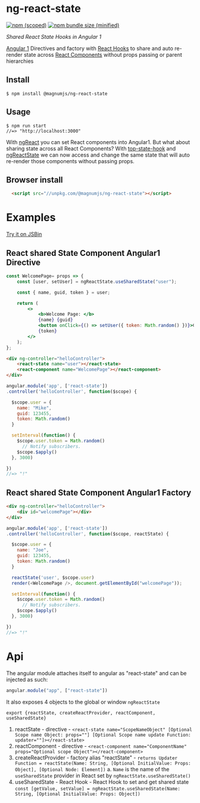 # ng-react-state

[![npm (scoped)](https://img.shields.io/npm/v/@magnumjs/ng-react-state.svg)](https://www.npmjs.com/package/@magnumjs/ng-react-state)
[![npm bundle size (minified)](https://img.shields.io/github/size/magnumjs/ng-react-state/dist/ng-react-state.min.js.svg)](https://unpkg.com/@magnumjs/ng-react-state)

<i>Shared React State Hooks in Angular 1</i>

  [Angular 1](https://code.angularjs.org/1.6.7/docs/guide/introduction) Directives and factory with [React Hooks](https://reactjs.org/docs/hooks-intro.html) 
    to share and auto re-render state across [React Components](https://reactjs.org/docs/react-component.html)
    without props passing or parent hierarchies


## Install

```
$ npm install @magnumjs/ng-react-state
```

## Usage

```
$ npm run start
//=> "http://localhost:3000"
```

With [ngReact](https://github.com/ngReact/ngReact) you can set React components into Angular1.
But what about sharing state across all React Components?
With [top-state-hook](https://github.com/mvolkmann/top-state-hook) 
and [ngReactState](https://github.com/magnumjs/ng-react-state) 
we can now access and change the same state that will auto re-render those components without passing props.

## Browser install
```html
  <script src="//unpkg.com/@magnumjs/ng-react-state"></script>
```

# Examples

[Try it on JSBin](https://jsbin.com/malubuwuya/edit?html,js,output)

## React shared State Component Angular1 Directive

```jsx harmony
const WelcomePage= props => {
    const [user, setUser] = ngReactState.useSharedState("user");

    const { name, guid, token } = user;

    return (
        <>
            <b>Welcome Page: </b>
            {name} {guid}
            <button onClick={() => setUser({ token: Math.random() })}>Change</button>
            {token}
        </>
    );
};
```

```html
<div ng-controller="helloController">
    <react-state name="user"></react-state>
    <react-component name="WelcomePage"></react-component>
</div>
```

```js
angular.module('app', ['react-state'])
.controller('helloController', function($scope) {

  $scope.user = {
    name: "Mike",
    guid: 123455,
    token: Math.random()
  }

  setInterval(function() {
    $scope.user.token = Math.random()
      // Notify subscribers.
    $scope.$apply()
  }, 3000)

})
//=> "!"
```


## React shared State Component Angular1 Factory

```html
<div ng-controller="helloController">
    <div id="welcomePage"></div>
</div>
```

```js
angular.module('app', ['react-state'])
.controller('helloController', function($scope, reactState) {

  $scope.user = {
    name: "Joe",
    guid: 123455,
    token: Math.random()
  }

  reactState('user', $scope.user)
  render(<WelcomePage />, document.getElementById("welcomePage"));

  setInterval(function() {
    $scope.user.token = Math.random()
      // Notify subscribers.
    $scope.$apply()
  }, 3000)

})
//=> "!"
```


# Api

The angular module attaches itself to angular as "react-state" and can be injected as such:

```js
angular.module("app", ["react-state"])
```

It also exposes 4 objects to the global or window `ngReactState`

```export {reactState, createReactProvider, reactComponent, useSharedState}```

1. reactState - directive - `<react-state name="ScopeNameObject" [Optional Scope name Object: props=""] [Optional Scope name update Function: updater=""]></react-state>`
2. reactComponent - directive - `<react-component name="ComponentName" props="Optional scope Object"></react-component>`
3. createReactProvider - factory alias "reactState" - `returns Updater Function = reactState(Name: String, [Optional InitialValue: Props: Object], [Optional Node: Element])`
    a. `Name` is the name of the `useSharedState` provider in React set by `ngReactState.useSharedState()`
4. useSharedState - React Hook - React Hook to set and get shared state `const [getValue, setValue] = ngReactState.useSharedState(Name: String, [Optional InitialValue: Props: Object])`

